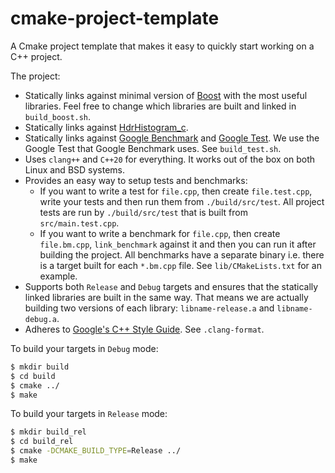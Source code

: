 # cmake-project-template

A Cmake project template that makes it easy to quickly start working on a C++ project.

The project:

- Statically links against minimal version of [Boost](https://www.boost.org/) with the most useful libraries. Feel free
  to change which libraries are built and linked in `build_boost.sh`.
- Statically links against [HdrHistogram\_c](https://github.com/HdrHistogram/HdrHistogram_c).
- Statically links against [Google Benchmark](https://github.com/google/benchmark) and [Google Test](https://github.com/google/googletest). We use the Google Test that Google Benchmark uses.
  See `build_test.sh`.
- Uses `clang++` and `C++20` for everything. It works out of the box on both Linux and BSD systems.
- Provides an easy way to setup tests and benchmarks:
    - If you want to write a test for `file.cpp`, then create `file.test.cpp`, write your tests and then run them
      from `./build/src/test`. All project tests are run by `./build/src/test` that is built from `src/main.test.cpp`.
    - If you want to write a benchmark for `file.cpp`, then create `file.bm.cpp`, `link_benchmark` against it and then
      you can run it after building the project. All benchmarks have a separate binary i.e. there is a target built for
      each `*.bm.cpp` file. See `lib/CMakeLists.txt` for an example.
- Supports both `Release` and `Debug` targets and ensures that the statically linked libraries are built in the same
  way. That means we are actually building two versions of each library: `libname-release.a` and `libname-debug.a`.
- Adheres to [Google's C++ Style Guide](https://google.github.io/styleguide/cppguide.html). See `.clang-format`.

To build your targets in `Debug` mode:

```bash
$ mkdir build
$ cd build
$ cmake ../
$ make
```

To build your targets in `Release` mode:

```bash
$ mkdir build_rel
$ cd build_rel
$ cmake -DCMAKE_BUILD_TYPE=Release ../
$ make
```

